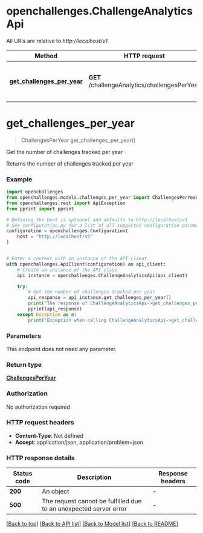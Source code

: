 # openchallenges.ChallengeAnalyticsApi

All URIs are relative to _http://localhost/v1_

| Method                                                                          | HTTP request                                  | Description                                   |
| ------------------------------------------------------------------------------- | --------------------------------------------- | --------------------------------------------- |
| [**get_challenges_per_year**](ChallengeAnalyticsApi.md#get_challenges_per_year) | **GET** /challengeAnalytics/challengesPerYear | Get the number of challenges tracked per year |

# **get_challenges_per_year**

> ChallengesPerYear get_challenges_per_year()

Get the number of challenges tracked per year

Returns the number of challenges tracked per year

### Example

```python
import openchallenges
from openchallenges.models.challenges_per_year import ChallengesPerYear
from openchallenges.rest import ApiException
from pprint import pprint

# Defining the host is optional and defaults to http://localhost/v1
# See configuration.py for a list of all supported configuration parameters.
configuration = openchallenges.Configuration(
    host = "http://localhost/v1"
)


# Enter a context with an instance of the API client
with openchallenges.ApiClient(configuration) as api_client:
    # Create an instance of the API class
    api_instance = openchallenges.ChallengeAnalyticsApi(api_client)

    try:
        # Get the number of challenges tracked per year
        api_response = api_instance.get_challenges_per_year()
        print("The response of ChallengeAnalyticsApi->get_challenges_per_year:\n")
        pprint(api_response)
    except Exception as e:
        print("Exception when calling ChallengeAnalyticsApi->get_challenges_per_year: %s\n" % e)
```

### Parameters

This endpoint does not need any parameter.

### Return type

[**ChallengesPerYear**](ChallengesPerYear.md)

### Authorization

No authorization required

### HTTP request headers

- **Content-Type**: Not defined
- **Accept**: application/json, application/problem+json

### HTTP response details

| Status code | Description                                                       | Response headers |
| ----------- | ----------------------------------------------------------------- | ---------------- |
| **200**     | An object                                                         | -                |
| **500**     | The request cannot be fulfilled due to an unexpected server error | -                |

[[Back to top]](#) [[Back to API list]](../README.md#documentation-for-api-endpoints) [[Back to Model list]](../README.md#documentation-for-models) [[Back to README]](../README.md)
